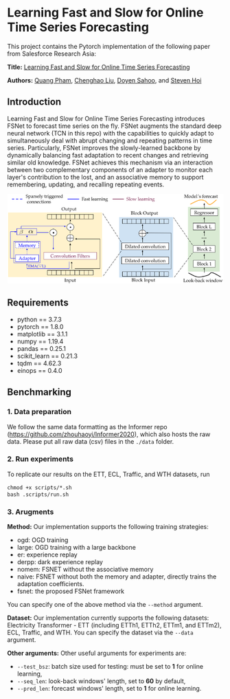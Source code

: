 # Learning Fast and Slow for Online Time Series Forecasting

This project contains the Pytorch implementation of the following paper from Salesforce Research Asia: 

**Title:** [Learning Fast and Slow for Online Time Series Forecasting](https://arxiv.org/abs/2202.11672)

**Authors:** [Quang Pham](https://sites.google.com/view/quangpham93), [Chenghao Liu](https://sites.google.com/view/liuchenghao/home), [Doyen Sahoo](https://scholar.google.com.sg/citations?user=A61jJD4AAAAJ&hl=en), and [Steven Hoi](https://sites.google.com/view/stevenhoi/home)

## Introduction

Learning Fast and Slow for Online Time Series Forecasting introduces FSNet to forecast time series on the fly. FSNet augments the standard deep neural network (TCN in this repo) with the capabilities to quickly adapt to simultaneously deal with abrupt changing and repeating patterns in time series. Particularly, FSNet improves the slowly-learned backbone by dynamically balancing fast adaptation to recent changes and retrieving similar old knowledge. FSNet achieves this mechanism via an interaction between two complementary components of an adapter to monitor each layer's contribution to the lost, and an associative memory to support remembering, updating, and recalling repeating events.

![FSNet](framework.png)

## Requirements

- python == 3.7.3
- pytorch == 1.8.0
- matplotlib == 3.1.1
- numpy == 1.19.4
- pandas == 0.25.1
- scikit_learn == 0.21.3
- tqdm == 4.62.3
- einops == 0.4.0

## Benchmarking

### 1. Data preparation

We follow the same data formatting as the Informer repo (https://github.com/zhouhaoyi/Informer2020), which also hosts the raw data.
Please put all raw data (csv) files in the ```./data``` folder.

### 2. Run experiments

To replicate our results on the ETT, ECL, Traffic, and WTH datasets, run
```
chmod +x scripts/*.sh
bash .scripts/run.sh
```

### 3.  Arugments

**Method:** Our implementation supports the following training strategies:
- ogd: OGD training
- large: OGD training with a large backbone
- er: experience replay
- derpp: dark experience replay
- nomem: FSNET without the associative memory
- naive: FSNET without both the memory and adapter, directly trains the adaptation coefficients.
- fsnet: the proposed FSNet framework

You can specify one of the above method via the ```--method``` argument.

**Dataset:** Our implementation currently supports the following datasets: Electricity Transformer - ETT (including ETTh1, ETTh2, ETTm1, and ETTm2), ECL, Traffic, and WTH. You can specify the dataset via the ```--data``` argument.

**Other arguments:** Other useful arguments for experiments are:
- ```--test_bsz```: batch size used for testing: must be set to **1** for online learning,
- ```--seq_len```: look-back windows' length, set to **60** by default,
- ```--pred_len```: forecast windows' length, set to **1** for online learning.


 


